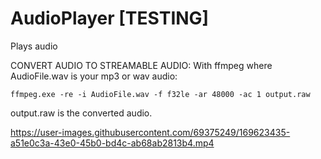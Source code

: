 # AudioPlayer [TESTING]

Plays audio


CONVERT AUDIO TO STREAMABLE AUDIO:
With ffmpeg where AudioFile.wav is your mp3 or wav audio:

```
ffmpeg.exe -re -i AudioFile.wav -f f32le -ar 48000 -ac 1 output.raw
```

output.raw is the converted audio.

https://user-images.githubusercontent.com/69375249/169623435-a51e0c3a-43e0-45b0-bd4c-ab68ab2813b4.mp4
